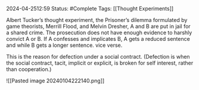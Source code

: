 2024-04-2512:59
Status: #Complete 
Tags: [[Thought Experiments]]

Albert Tucker’s thought experiment, the Prisoner’s dilemma formulated by game theorists, Merrill Flood, and Melvin Dresher, A and B are put in jail for a shared crime. The prosecution does not have enough evidence to harshly convict A or B. If A confesses and implicates B, A gets a reduced sentence and while B gets a longer sentence. vice verse.

This is the reason for defection under a social contract. (Defection is when the social contract, tacit, implicit or explicit, is broken for self interest, rather than cooperation.)

![[Pasted image 20240104222140.png]]
